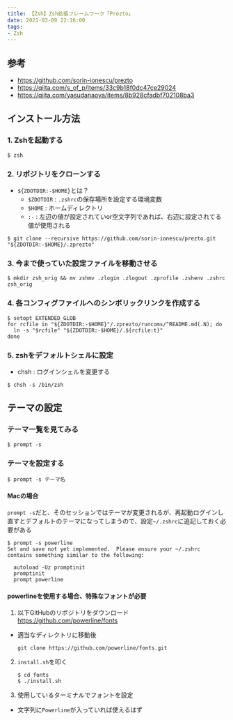 ```yaml
---
title: 【Zsh】Zsh拡張フレームワーク「Prezto」
date: 2021-03-09 22:16:00
tags:
- Zsh
---
```

## 参考
- https://github.com/sorin-ionescu/prezto
- https://qiita.com/s_of_p/items/33c9b18f0dc47ce29024
- https://qiita.com/yasudanaoya/items/8b928cfadbf702108ba3

## インストール方法
### 1. Zshを起動する
```shell-session
$ zsh
```

### 2. リポジトリをクローンする
- `${ZDOTDIR:-$HOME}`とは？
	- `$ZDOTDIR` : `.zshrc`の保存場所を設定する環境変数
	- `$HOME` : ホームディレクトリ
	- `:-` : 左辺の値が設定されていor空文字列であれば、右辺に設定されてる値が使用される
```shell-session
$ git clone --recursive https://github.com/sorin-ionescu/prezto.git "${ZDOTDIR:-$HOME}/.zprezto"
```

### 3. 今まで使っていた設定ファイルを移動させる
```shell-session
$ mkdir zsh_orig && mv zshmv .zlogin .zlogout .zprofile .zshenv .zshrc zsh_orig
```

### 4. 各コンフィグファイルへのシンボリックリンクを作成する
```shell-session
$ setopt EXTENDED_GLOB
for rcfile in "${ZDOTDIR:-$HOME}"/.zprezto/runcoms/^README.md(.N); do
  ln -s "$rcfile" "${ZDOTDIR:-$HOME}/.${rcfile:t}"
done
```

### 5. zshをデフォルトシェルに設定
- chsh : ログインシェルを変更する
```shell-session
$ chsh -s /bin/zsh
```

## テーマの設定
### テーマ一覧を見てみる
```
$ prompt -s
```

### テーマを設定する
```
$ prompt -s テーマ名
```
#### Macの場合
`prompt -s`だと、そのセッションではテーマが変更されるが、再起動ログインし直すとデフォルトのテーマになってしまうので、設定`~/.zshrc`に追記しておく必要がある
```
$ prompt -s powerline
Set and save not yet implemented.  Please ensure your ~/.zshrc
contains something similar to the following:

  autoload -Uz promptinit
  promptinit
  prompt powerline
```

#### powerlineを使用する場合、特殊なフォントが必要
1. 以下GitHubのリポジトリをダウンロード
https://github.com/powerline/fonts

- 適当なディレクトリに移動後
	```
	git clone https://github.com/powerline/fonts.git
	```

2. `install.sh`を叩く
	```
	$ cd fonts
	$ ./install.sh
	```

3. 使用しているターミナルでフォントを設定
- 文字列に`Powerline`が入っていれば使えるはず

